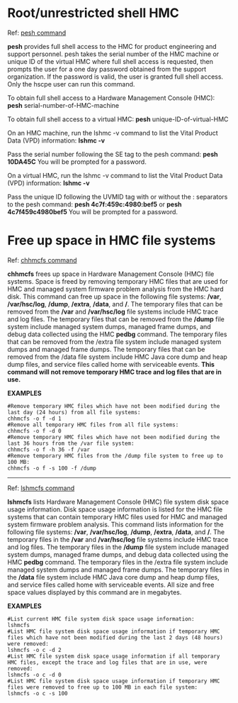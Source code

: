 # Root/unrestricted shell HMC

Ref: [pesh command](https://www.ibm.com/docs/en/power8/8335-GCA?topic=HW4L4/p8edm/pesh.htm)

**pesh** provides full shell access to the HMC for product engineering and support personnel. pesh takes the serial number of the HMC machine or unique ID of the virtual HMC where full shell access is requested, then prompts the user for a one day password obtained from the support organization. If the password is valid, the user is granted full shell access. Only the hscpe user can run this command. 


To obtain full shell access to a Hardware Management Console (HMC): 
**pesh** serial-number-of-HMC-machine 

To obtain full shell access to a virtual HMC: 
**pesh** unique-ID-of-virtual-HMC


On an HMC machine, run the lshmc -v command to list the Vital Product Data (VPD) information: 
**lshmc -v**

Pass the serial number following the SE tag to the pesh command: 
**pesh 10DA45C** 
You will be prompted for a password. 

On a virtual HMC, run the lshmc -v command to list the Vital Product Data (VPD) information: 
**lshmc -v** 

Pass the unique ID following the UVMID tag with or without the : 
separators to the pesh command: 
**pesh 4c7f:459c:4980:bef5** 
or 
**pesh 4c7f459c4980bef5** 
You will be prompted for a password. 



# Free up space in HMC file systems

Ref: [chhmcfs command](https://www.ibm.com/docs/en/power9?topic=commands-chhmcfs)

**chhmcfs** frees up space in Hardware Management Console (HMC) file systems. Space is freed by removing temporary HMC files that are used for HMC and managed system firmware problem analysis from the HMC hard disk. 
This command can free up space in the following file systems: **/var**, **/var/hsc/log**, **/dump**, **/extra**, **/data**, and **/**. The temporary files that can be removed from the **/var** and **/var/hsc/log** file systems include HMC trace and log files. The temporary files that can be removed from the **/dump** file system include managed system dumps, managed frame dumps, and debug data collected using the HMC **pedbg** command. The temporary files that can be removed from the /extra file system include managed system dumps and managed frame dumps. The temporary files that can be removed from the /data file system include HMC Java core dump and heap dump files, and service files called home with serviceable events. 
**This command will not remove temporary HMC trace and log files that are in use.**


 **EXAMPLES**

	#Remove temporary HMC files which have not been modified during the last day (24 hours) from all file systems: 
	chhmcfs -o f -d 1
	#Remove all temporary HMC files from all file systems: 
	chhmcfs -o f -d 0
	#Remove temporary HMC files which have not been modified during the last 36 hours from the /var file system: 
	chhmcfs -o f -h 36 -f /var
	#Remove temporary HMC files from the /dump file system to free up to 100 MB: 
	chhmcfs -o f -s 100 -f /dump



-------------------------------------------------------------------------------------------------------------

Ref: [lshmcfs command](https://www.ibm.com/docs/en/power9/9223-22S?topic=commands-lshmcfs)

**lshmcfs** lists Hardware Management Console (HMC) file system disk space usage information. Disk space usage information is listed for the HMC file systems that can contain temporary HMC files used for HMC and managed system firmware problem analysis. 
This command lists information for the following file systems: **/var**, **/var/hsc/log**, **/dump**, **/extra**, **/data**, and **/**. The temporary files in the **/var** and **/var/hsc/log** file systems include HMC trace and log files. The temporary files in the **/dump** file system include managed system dumps, managed frame dumps, and debug data collected using the HMC **pedbg** command. The temporary files in the /extra file system include managed system dumps and managed frame dumps. The temporary files in the **/data** file system include HMC Java core dump and heap dump files, and service files called home with serviceable events. 
All size and free space values displayed by this command are in megabytes.


**EXAMPLES**

	#List current HMC file system disk space usage information: 
	lshmcfs
	#List HMC file system disk space usage information if temporary HMC files which have not been modified during the last 2 days (48 hours) were removed: 
	lshmcfs -o c -d 2
	#List HMC file system disk space usage information if all temporary HMC files, except the trace and log files that are in use, were removed: 
	lshmcfs -o c -d 0
	#List HMC file system disk space usage information if temporary HMC files were removed to free up to 100 MB in each file system: 
	lshmcfs -o c -s 100





